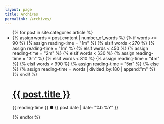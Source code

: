 ```yaml
---
layout: page
title: Archives
permalink: /archives/
---
```


<div class="home">

<ul class="post-list">
{% for post in site.categories.article %}
<li>
{% assign words = post.content | number_of_words %}
{% if words <= 90 %}
{% assign reading-time = "1m" %}
{% elsif words < 270 %}
{% assign reading-time = "1m" %}
{% elsif words < 450 %}
{% assign reading-time = "2m" %}
{% elsif words < 630 %}
{% assign reading-time = "3m" %}
{% elsif words < 810 %}
{% assign reading-time = "4m" %}
{% elsif words < 990 %}
{% assign reading-time = "5m" %}
{% else %}
{% assign reading-time = words | divided_by:180 | append:"m" %}
{% endif %}
<h1><a class="post-link" href="{{ post.url | prepend: site.baseurl }}">{{ post.title }}</a></h1>
<p class="post-meta"><span title="{{ reading-time }} average reading time">{{ reading-time }}</span> ● <span title="{{ post.date | date: '%A, %-d %B %Y' }}">{{ post.date | date: "%b %Y" }}</span></p>

</li>
{% endfor %}
</ul>

</div>
